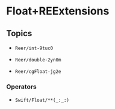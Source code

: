 # Float+REExtensions

## Topics

- ``Reer/int-9tuc0``

- ``Reer/double-2yn0m``

- ``Reer/cgFloat-jg2e``

### Operators

- ``Swift/Float/**(_:_:)``
